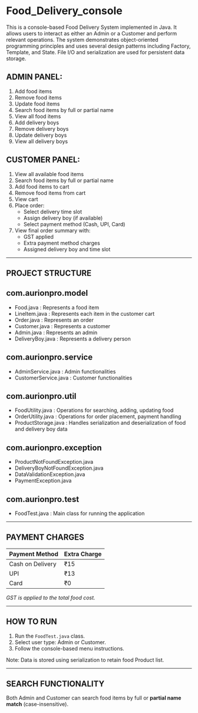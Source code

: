 # Food_Delivery_console


This is a console-based Food Delivery System implemented in Java. It allows users to interact as either an Admin or a Customer and perform relevant operations. The system demonstrates object-oriented programming principles and uses several design patterns including Factory, Template, and State. File I/O and serialization are used for persistent data storage.

ADMIN PANEL:
------------
1. Add food items
2. Remove food items
3. Update food items
4. Search food items by full or partial name
5. View all food items
6. Add delivery boys
7. Remove delivery boys
8. Update delivery boys
9. View all delivery boys

CUSTOMER PANEL:
---------------
1. View all available food items
2. Search food items by full or partial name
3. Add food items to cart
4. Remove food items from cart
5. View cart
6. Place order:
    - Select delivery time slot
    - Assign delivery boy (if available)
    - Select payment method (Cash, UPI, Card)
7. View final order summary with:
    - GST applied
    - Extra payment method charges
    - Assigned delivery boy and time slot

--------------------------------------------------
PROJECT STRUCTURE
--------------------------------------------------

com.aurionpro.model
-------------------
- Food.java              : Represents a food item
- LineItem.java          : Represents each item in the customer cart
- Order.java             : Represents an order
- Customer.java          : Represents a customer
- Admin.java             : Represents an admin
- DeliveryBoy.java       : Represents a delivery person

com.aurionpro.service
---------------------
- AdminService.java      : Admin functionalities
- CustomerService.java   : Customer functionalities

com.aurionpro.util
------------------
- FoodUtility.java       : Operations for searching, adding, updating food
- OrderUtility.java      : Operations for order placement, payment handling
- ProductStorage.java    : Handles serialization and deserialization of food and delivery boy data

com.aurionpro.exception
-----------------------
- ProductNotFoundException.java
- DeliveryBoyNotFoundException.java
- DataValidationException.java
- PaymentException.java

com.aurionpro.test
------------------
- FoodTest.java          : Main class for running the application

--------------------------------------------------
PAYMENT CHARGES
--------------------------------------------------

| Payment Method       | Extra Charge |
|----------------------|--------------|
| Cash on Delivery     | ₹15          |
| UPI                  | ₹13          |
| Card                 | ₹0           |

*GST is applied to the total food cost.*

--------------------------------------------------
HOW TO RUN
--------------------------------------------------

1. Run the `FoodTest.java` class.
2. Select user type: Admin or Customer.
3. Follow the console-based menu instructions.

Note: Data is stored using serialization to retain food Product list.

--------------------------------------------------
SEARCH FUNCTIONALITY
--------------------------------------------------

Both Admin and Customer can search food items by full or **partial name match** (case-insensitive).
